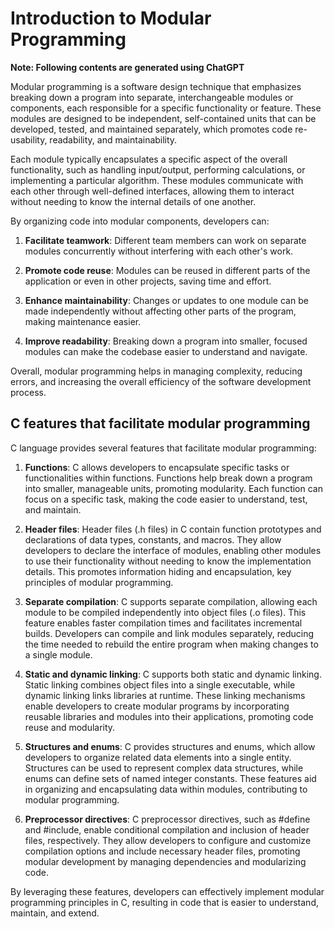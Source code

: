 # Introduction to Modular Programming

**Note: Following contents are generated using ChatGPT**

Modular programming is a software design technique that emphasizes breaking down a program into separate, interchangeable modules or components, each responsible for a specific functionality or feature. These modules are designed to be independent, self-contained units that can be developed, tested, and maintained separately, which promotes code re-usability, readability, and maintainability.

Each module typically encapsulates a specific aspect of the overall functionality, such as handling input/output, performing calculations, or implementing a particular algorithm. These modules communicate with each other through well-defined interfaces, allowing them to interact without needing to know the internal details of one another.

By organizing code into modular components, developers can:

1. **Facilitate teamwork**: Different team members can work on separate modules concurrently without interfering with each other's work.

2. **Promote code reuse**: Modules can be reused in different parts of the application or even in other projects, saving time and effort.

3. **Enhance maintainability**: Changes or updates to one module can be made independently without affecting other parts of the program, making maintenance easier.

4. **Improve readability**: Breaking down a program into smaller, focused modules can make the codebase easier to understand and navigate.

Overall, modular programming helps in managing complexity, reducing errors, and increasing the overall efficiency of the software development process.

## C features that facilitate modular programming

C language provides several features that facilitate modular programming:

1. **Functions**: C allows developers to encapsulate specific tasks or functionalities within functions. Functions help break down a program into smaller, manageable units, promoting modularity. Each function can focus on a specific task, making the code easier to understand, test, and maintain.

2. **Header files**: Header files (.h files) in C contain function prototypes and declarations of data types, constants, and macros. They allow developers to declare the interface of modules, enabling other modules to use their functionality without needing to know the implementation details. This promotes information hiding and encapsulation, key principles of modular programming.

3. **Separate compilation**: C supports separate compilation, allowing each module to be compiled independently into object files (.o files). This feature enables faster compilation times and facilitates incremental builds. Developers can compile and link modules separately, reducing the time needed to rebuild the entire program when making changes to a single module.

4. **Static and dynamic linking**: C supports both static and dynamic linking. Static linking combines object files into a single executable, while dynamic linking links libraries at runtime. These linking mechanisms enable developers to create modular programs by incorporating reusable libraries and modules into their applications, promoting code reuse and modularity.

5. **Structures and enums**: C provides structures and enums, which allow developers to organize related data elements into a single entity. Structures can be used to represent complex data structures, while enums can define sets of named integer constants. These features aid in organizing and encapsulating data within modules, contributing to modular programming.

6. **Preprocessor directives**: C preprocessor directives, such as #define and #include, enable conditional compilation and inclusion of header files, respectively. They allow developers to configure and customize compilation options and include necessary header files, promoting modular development by managing dependencies and modularizing code.

By leveraging these features, developers can effectively implement modular programming principles in C, resulting in code that is easier to understand, maintain, and extend.
